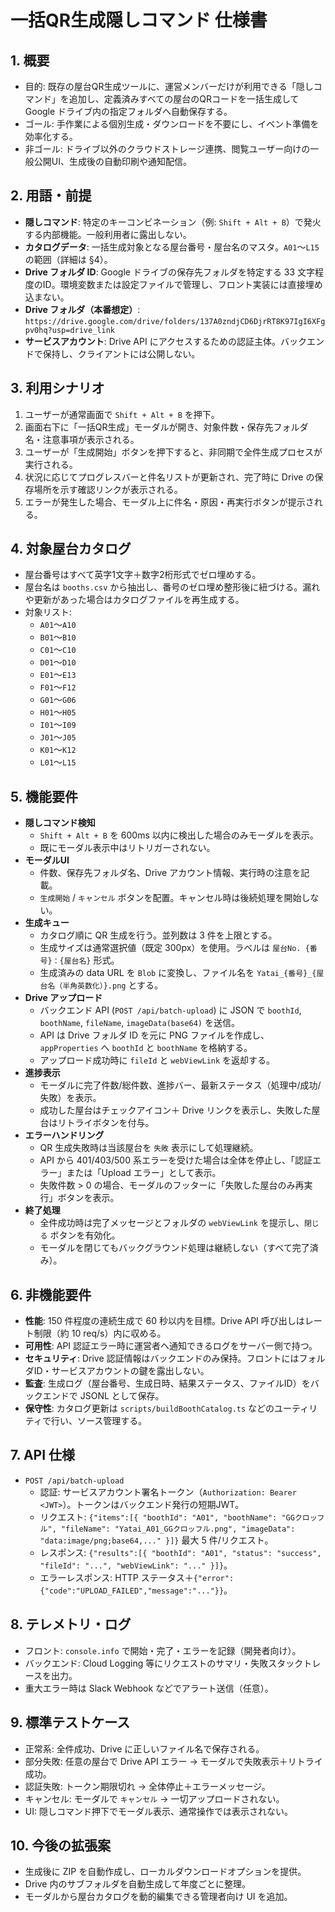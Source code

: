 # 一括QR生成隠しコマンド 仕様書

## 1. 概要
- 目的: 既存の屋台QR生成ツールに、運営メンバーだけが利用できる「隠しコマンド」を追加し、定義済みすべての屋台のQRコードを一括生成して Google ドライブ内の指定フォルダへ自動保存する。
- ゴール: 手作業による個別生成・ダウンロードを不要にし、イベント準備を効率化する。
- 非ゴール: ドライブ以外のクラウドストレージ連携、閲覧ユーザー向けの一般公開UI、生成後の自動印刷や通知配信。

## 2. 用語・前提
- **隠しコマンド**: 特定のキーコンビネーション（例: `Shift + Alt + B`）で発火する内部機能。一般利用者に露出しない。
- **カタログデータ**: 一括生成対象となる屋台番号・屋台名のマスタ。`A01`〜`L15` の範囲（詳細は §4）。
- **Drive フォルダ ID**: Google ドライブの保存先フォルダを特定する 33 文字程度のID。環境変数または設定ファイルで管理し、フロント実装には直接埋め込まない。
- **Drive フォルダ（本番想定）**: `https://drive.google.com/drive/folders/137A0zndjCD6DjrRT8K97IgI6XFgpv0hq?usp=drive_link`
- **サービスアカウント**: Drive API にアクセスするための認証主体。バックエンドで保持し、クライアントには公開しない。

## 3. 利用シナリオ
1. ユーザーが通常画面で `Shift + Alt + B` を押下。
2. 画面右下に「一括QR生成」モーダルが開き、対象件数・保存先フォルダ名・注意事項が表示される。
3. ユーザーが「生成開始」ボタンを押下すると、非同期で全件生成プロセスが実行される。
4. 状況に応じてプログレスバーと件名リストが更新され、完了時に Drive の保存場所を示す確認リンクが表示される。
5. エラーが発生した場合、モーダル上に件名・原因・再実行ボタンが提示される。

## 4. 対象屋台カタログ
- 屋台番号はすべて英字1文字＋数字2桁形式でゼロ埋めする。
- 屋台名は `booths.csv` から抽出し、番号のゼロ埋め整形後に紐づける。漏れや更新があった場合はカタログファイルを再生成する。
- 対象リスト:
  - `A01`〜`A10`
  - `B01`〜`B10`
  - `C01`〜`C10`
  - `D01`〜`D10`
  - `E01`〜`E13`
  - `F01`〜`F12`
  - `G01`〜`G06`
  - `H01`〜`H05`
  - `I01`〜`I09`
  - `J01`〜`J05`
  - `K01`〜`K12`
  - `L01`〜`L15`

## 5. 機能要件
- **隠しコマンド検知**
  - `Shift + Alt + B` を 600ms 以内に検出した場合のみモーダルを表示。
  - 既にモーダル表示中はリトリガーされない。
- **モーダルUI**
  - 件数、保存先フォルダ名、Drive アカウント情報、実行時の注意を記載。
  - `生成開始` / `キャンセル` ボタンを配置。キャンセル時は後続処理を開始しない。
- **生成キュー**
  - カタログ順に QR 生成を行う。並列数は 3 件を上限とする。
  - 生成サイズは通常選択値（既定 300px）を使用。ラベルは `屋台No. {番号}：{屋台名}` 形式。
  - 生成済みの data URL を `Blob` に変換し、ファイル名を `Yatai_{番号}_{屋台名（半角英数化）}.png` とする。
- **Drive アップロード**
  - バックエンド API (`POST /api/batch-upload`) に JSON で `boothId`, `boothName`, `fileName`, `imageData(base64)` を送信。
  - API は Drive フォルダ ID を元に PNG ファイルを作成し、`appProperties` へ `boothId` と `boothName` を格納する。
  - アップロード成功時に `fileId` と `webViewLink` を返却する。
- **進捗表示**
  - モーダルに完了件数/総件数、進捗バー、最新ステータス（処理中/成功/失敗）を表示。
  - 成功した屋台はチェックアイコン＋ Drive リンクを表示し、失敗した屋台はリトライボタンを付与。
- **エラーハンドリング**
  - QR 生成失敗時は当該屋台を `失敗` 表示にして処理継続。
  - API から 401/403/500 系エラーを受けた場合は全体を停止し、「認証エラー」または「Upload エラー」として表示。
  - 失敗件数 > 0 の場合、モーダルのフッターに「失敗した屋台のみ再実行」ボタンを表示。
- **終了処理**
  - 全件成功時は完了メッセージとフォルダの `webViewLink` を提示し、`閉じる` ボタンを有効化。
  - モーダルを閉じてもバックグラウンド処理は継続しない（すべて完了済み）。

## 6. 非機能要件
- **性能**: 150 件程度の連続生成で 60 秒以内を目標。Drive API 呼び出しはレート制限（約 10 req/s）内に収める。
- **可用性**: API 認証エラー時に運営者へ通知できるログをサーバー側で持つ。
- **セキュリティ**: Drive 認証情報はバックエンドのみ保持。フロントにはフォルダID・サービスアカウントの鍵を露出しない。
- **監査**: 生成ログ（屋台番号、生成日時、結果ステータス、ファイルID）をバックエンドで JSONL として保存。
- **保守性**: カタログ更新は `scripts/buildBoothCatalog.ts` などのユーティリティで行い、ソース管理する。

## 7. API 仕様
- `POST /api/batch-upload`
  - 認証: サービスアカウント署名トークン（`Authorization: Bearer <JWT>`）。トークンはバックエンド発行の短期JWT。
  - リクエスト: `{"items":[{ "boothId": "A01", "boothName": "GGクロッフル", "fileName": "Yatai_A01_GGクロッフル.png", "imageData": "data:image/png;base64,..." }]}` 最大 5 件/リクエスト。
  - レスポンス: `{"results":[{ "boothId": "A01", "status": "success", "fileId": "...", "webViewLink": "..." }]}`。
  - エラーレスポンス: HTTP ステータス＋`{"error":{"code":"UPLOAD_FAILED","message":"..."}}`。

## 8. テレメトリ・ログ
- フロント: `console.info` で開始・完了・エラーを記録（開発者向け）。
- バックエンド: Cloud Logging 等にリクエストのサマリ・失敗スタックトレースを出力。
- 重大エラー時は Slack Webhook などでアラート送信（任意）。

## 9. 標準テストケース
- 正常系: 全件成功、Drive に正しいファイル名で保存される。
- 部分失敗: 任意の屋台で Drive API エラー → モーダルで失敗表示＋リトライ成功。
- 認証失敗: トークン期限切れ → 全体停止＋エラーメッセージ。
- キャンセル: モーダルで `キャンセル` → 一切アップロードされない。
- UI: 隠しコマンド押下でモーダル表示、通常操作では表示されない。

## 10. 今後の拡張案
- 生成後に ZIP を自動作成し、ローカルダウンロードオプションを提供。
- Drive 内のサブフォルダを自動生成して年度ごとに整理。
- モーダルから屋台カタログを動的編集できる管理者向け UI を追加。
